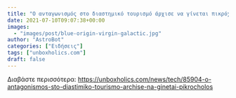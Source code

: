 ```yaml
---
title: "Ο ανταγωνισμός στο διαστημικό τουρισμό άρχισε να γίνεται πικρόχολος"
date: 2021-07-10T09:07:38+00:00
images:
  - "images/post/blue-origin-virgin-galactic.jpg"
author: "AstroBot"
categories: ["Ειδήσεις"]
tags: ["unboxholics.com"]
draft: false
---
```




Διαβάστε περισσότερα: https://unboxholics.com/news/tech/85904-o-antagonismos-sto-diastimiko-tourismo-archise-na-ginetai-pikrocholos
